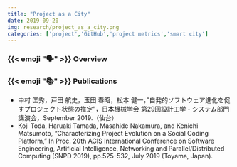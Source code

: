```yaml
---
title: "Project as a City"
date: 2019-09-20
img: research/project_as_a_city.png
categories: ['project','GitHub','project metrics','smart city']
---
```


### {{< emoji ":speaking_head:" >}} Overview



### {{< emoji ":books:" >}} Publications

* 中村 匡秀，戸田 航史，玉田 春昭，松本 健一，”自発的ソフトウェア進化を促すプロジェクト状態の推定”，日本機械学会 第29回設計工学・システム部門講演会，September 2019.（仙台）
* Koji Toda, Haruaki Tamada, Masahide Nakamura, and Kenichi Matsumoto, “Characterizing Project Evolution on a Social Coding Platform,” In Proc. 20th ACIS International Conference on Software Engineering, Artificial Intelligence, Networking and Parallel/Distributed Computing (SNPD 2019), pp.525–532, July 2019 (Toyama, Japan).

